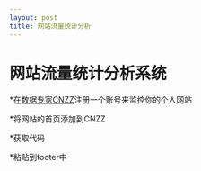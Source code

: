 ```yaml
---
layout: post
title: 网站流量统计分析
---
```


网站流量统计分析系统
====================

*在[数据专家CNZZ](http://www.cnzz.com/)注册一个账号来监控你的个人网站

*将网站的首页添加到CNZZ

*获取代码

  <script src="http://s19.cnzz.com/stat.php?id=5445988&web_id=5445988&show=pic" language="JavaScript"></script>


*粘贴到footer中